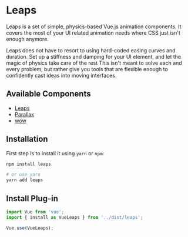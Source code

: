 # Leaps

Leaps is a set of simple, physics-based Vue.js animation components. It covers the most of your UI related animation needs where CSS just isn't enough anymore.

Leaps does not have to resort to using hard-coded easing curves and duration. Set up a stiffness and damping for your UI element, and let the magic of physics take care of the rest This isn't meant to solve each and every problem, but rather give you tools that are flexible enough to confidently cast ideas into moving interfaces.

## Available Components

* [Leaps](/leaps.html)
* [Parallax](/parallax.html)
* [wow](/wow.html)

## Installation

First step is to install it using `yarn` or `npm`:

```bash
npm install leaps

# or use yarn
yarn add leaps
```

## Install Plug-in

```js
import Vue from 'vue';
import { install as VueLeaps } from '../dist/leaps';

Vue.use(VueLeaps);
```